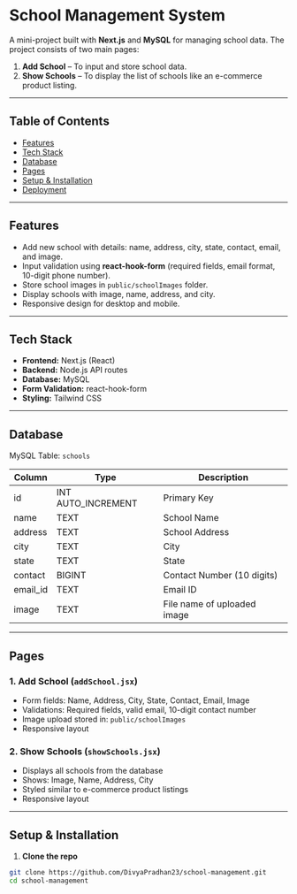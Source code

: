 # School Management System

A mini-project built with **Next.js** and **MySQL** for managing school data. The project consists of two main pages:  

1. **Add School** – To input and store school data.  
2. **Show Schools** – To display the list of schools like an e-commerce product listing.  

---

## Table of Contents

- [Features](#features)  
- [Tech Stack](#tech-stack)  
- [Database](#database)  
- [Pages](#pages)  
- [Setup & Installation](#setup--installation)  
- [Deployment](#deployment)  

---

## Features

- Add new school with details: name, address, city, state, contact, email, and image.  
- Input validation using **react-hook-form** (required fields, email format, 10-digit phone number).  
- Store school images in `public/schoolImages` folder.  
- Display schools with image, name, address, and city.  
- Responsive design for desktop and mobile.  

---

## Tech Stack

- **Frontend:** Next.js (React)  
- **Backend:** Node.js API routes  
- **Database:** MySQL  
- **Form Validation:** react-hook-form  
- **Styling:** Tailwind CSS  

---

## Database

MySQL Table: `schools`

| Column      | Type          | Description                       |
|------------ |-------------- |---------------------------------- |
| id         | INT AUTO_INCREMENT | Primary Key                     |
| name       | TEXT           | School Name                       |
| address    | TEXT           | School Address                    |
| city       | TEXT           | City                               |
| state      | TEXT           | State                              |
| contact    | BIGINT         | Contact Number (10 digits)        |
| email_id   | TEXT           | Email ID                           |
| image      | TEXT           | File name of uploaded image        |

---

## Pages

### 1. Add School (`addSchool.jsx`)

- Form fields: Name, Address, City, State, Contact, Email, Image  
- Validations: Required fields, valid email, 10-digit contact number  
- Image upload stored in: `public/schoolImages`  
- Responsive layout  

### 2. Show Schools (`showSchools.jsx`)

- Displays all schools from the database  
- Shows: Image, Name, Address, City  
- Styled similar to e-commerce product listings  
- Responsive layout  

---

## Setup & Installation

1. **Clone the repo**

```bash
git clone https://github.com/DivyaPradhan23/school-management.git
cd school-management
